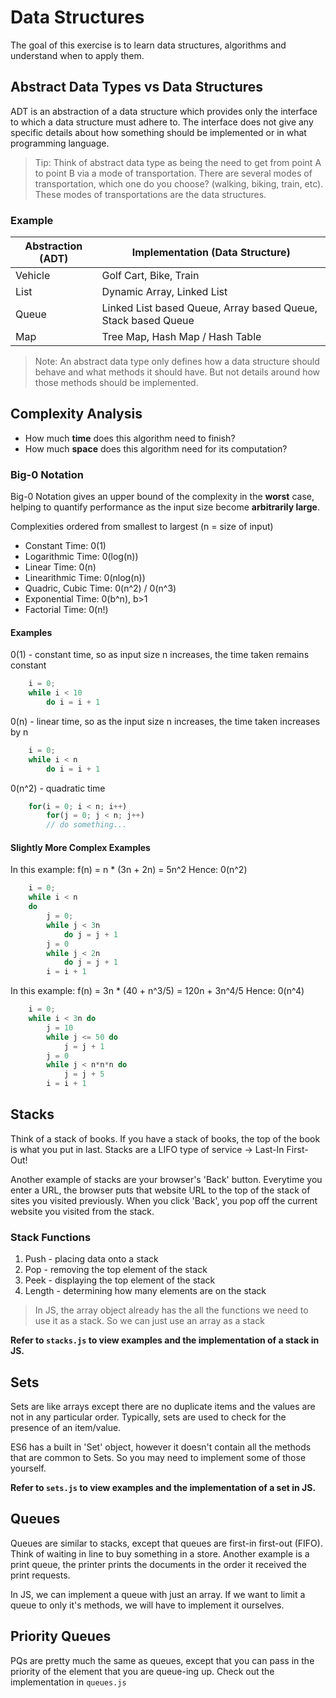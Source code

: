 # Data Structures

The goal of this exercise is to learn data structures, algorithms and understand when to apply them.

## Abstract Data Types vs Data Structures

ADT is an abstraction of a data structure which provides only the interface to which a data structure must adhere to. The interface does not give any specific details about how something should be implemented or in what programming language.

> Tip: Think of abstract data type as being the need to get from point A to point B via a mode of transportation. There are several modes of transportation, which one do you choose? (walking, biking, train, etc). These modes of transportations are the data structures.
 
 ### Example
| Abstraction (ADT) | Implementation (Data Structure) |
| ------ | ------ |
| Vehicle | Golf Cart, Bike, Train|
| List | Dynamic Array, Linked List |
| Queue | Linked List based Queue, Array based Queue, Stack based Queue |
| Map | Tree Map, Hash Map / Hash Table |

> Note: An abstract data type only defines how a data structure should behave and what methods it should have. But not details around how those methods should be implemented.


## Complexity Analysis
- How much **time** does this algorithm need to finish?
- How much **space** does this algorithm need for its computation?

### Big-0 Notation
Big-0 Notation gives an upper bound of the complexity in the **worst** case, helping to quantify performance as the input size become **arbitrarily large**.

Complexities ordered from smallest to largest (n = size of input)
- Constant Time: 0(1)
- Logarithmic Time: 0(log(n))
- Linear Time: 0(n)
- Linearithmic Time: 0(nlog(n))
- Quadric, Cubic Time: 0(n^2) / 0(n^3)
- Exponential Time: 0(b^n), b>1
- Factorial Time: 0(n!)

#### Examples
0(1) - constant time, so as input size n increases, the time taken remains constant
```javascript
    i = 0;
    while i < 10
        do i = i + 1
```

0(n) - linear time, so as the input size n increases, the time taken increases by n
```javascript
    i = 0;
    while i < n
        do i = i + 1
```

0(n^2) - quadratic time
```javascript
    for(i = 0; i < n; i++)
        for(j = 0; j < n; j++)
        // do something...
```

#### Slightly More Complex Examples
In this example: f(n) = n * (3n + 2n) = 5n^2 
Hence: 0(n^2)
```javascript
    i = 0;
    while i < n
    do
        j = 0;
        while j < 3n
            do j = j + 1
        j = 0
        while j < 2n
            do j = j + 1
        i = i + 1
```

In this example: f(n) = 3n * (40 + n^3/5) = 120n + 3n^4/5
Hence: 0(n^4)
```javascript
    i = 0;
    while i < 3n do
        j = 10
        while j <= 50 do
            j = j + 1
        j = 0
        while j < n*n*n do 
            j = j + 5
        i = i + 1
```

## Stacks
Think of a stack of books. If you have a stack of books, the top of the book is what you put in last. 
Stacks are a LIFO type of service -> Last-In First-Out!

Another example of stacks are your browser's 'Back' button. Everytime you enter a URL, the browser puts that website URL to the top of the stack of sites you visited previously. When you click 'Back', you pop off the current website you visited from the stack.

### Stack Functions
1. Push - placing data onto a stack
2. Pop - removing the top element of the stack
3. Peek - displaying the top element of the stack
4. Length - determining how many elements are on the stack

> In JS, the array object already has the all the functions we need to use it as a stack. So we can just use an array as a stack

**Refer to `stacks.js` to view examples and the implementation of a stack in JS.**

## Sets
Sets are like arrays except there are no duplicate items and the values are not in any particular order. Typically, sets are used to check for the presence of an item/value. 

ES6 has a built in 'Set' object, however it doesn't contain all the methods that are common to Sets. So you may need to implement some of those yourself.  

**Refer to `sets.js` to view examples and the implementation of a set in JS.**

## Queues
Queues are similar to stacks, except that queues are first-in first-out (FIFO). Think of waiting in line to buy something in a store. Another example is a print queue, the printer prints the documents in the order it received the print requests.

In JS, we can implement a queue with just an array. If we want to limit a queue to only it's methods, we will have to implement it ourselves.

## Priority Queues
PQs are pretty much the same as queues, except that you can pass in the priority of the element that you are queue-ing up. Check out the implementation in `queues.js`
